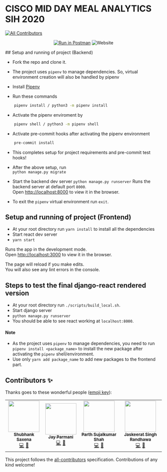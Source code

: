# CISCO MID DAY MEAL ANALYTICS SIH 2020
<!-- ALL-CONTRIBUTORS-BADGE:START - Do not remove or modify this section -->
[![All Contributors](https://img.shields.io/badge/all_contributors-4-orange.svg?style=flat-square)](#contributors-)
<!-- ALL-CONTRIBUTORS-BADGE:END -->
<div align='center'>

[![Run in Postman](https://run.pstmn.io/button.svg)](https://documenter.getpostman.com/view/8619923/T1DpAwfh?version=latest#04493690-9e32-4f1c-af9a-f1c2cb6e6013)  ![Website](https://img.shields.io/website?down_color=Red&down_message=Oh%20snap%21&up_color=Green&up_message=Visit&url=https%3A%2F%2Fkamikazey.shubhank.codes)

</div>
## Setup and running of project (Backend)

- Fork the repo and clone it.
- The project uses `pipenv` to manage dependencies. So, virtual environment creation will also be handled by pipenv
- Install [Pipenv](https://pypi.org/project/pipenv/)

- Run these commands
```bash
    pipenv install / python3 -m pipenv install
```

- Activate the pipenv enviroment by 
```bash
    pipenv shell / python3 -m pipenv shell
```

- Activate pre-commit hooks after activating the pipenv environment
```bash
    pre-commit install
```

- This completes setup for project requirements and pre-commit test hooks!

- After the above setup, run <br>
  `python manage.py migrate`

- Start the backend dev server
  `python manage.py runserver`
  Runs the backend server at default port `8000`.<br />
  Open [http://localhost:8000](http://localhost:8000) to view it in the browser.

- To exit the `pipenv` virtual environment run `exit`.

## Setup and running of project (Frontend)

- At your root directory run `yarn install` to install all the dependencies
- Start react dev server
- `yarn start`

Runs the app in the development mode.<br />
Open [http://localhost:3000](http://localhost:3000) to view it in the browser.

The page will reload if you make edits.<br />
You will also see any lint errors in the console.

## Steps to test the final django-react rendered version

- At your root directory run `./scripts/build_local.sh`.
- Start django server
- `python manage.py runserver`
- You should be able to see react working at `localhost:8000`.


#### Note

- As the project uses `pipenv` to manage dependencies, you need to run `pipenv install <package_name>` to install the new package after activating the `pipenv` shell/environment.
- Use only `yarn add package_name` to add new packages to the frontend part.

## Contributors ✨

Thanks goes to these wonderful people ([emoji key](https://allcontributors.org/docs/en/emoji-key)):

<!-- ALL-CONTRIBUTORS-LIST:START - Do not remove or modify this section -->
<!-- prettier-ignore-start -->
<!-- markdownlint-disable -->
<table>
  <tr>
    <td align="center"><a href="http://shubhank.codes"><img src="https://avatars3.githubusercontent.com/u/29003047?v=4" width="100px;" alt=""/><br /><sub><b>Shubhank Saxena</b></sub></a><br /><a href="https://github.com/shubhank-saxena/CiscoDevnetSIH2020_Kamikazey/commits?author=shubhank-saxena" title="Code">💻</a> <a href="#design-shubhank-saxena" title="Design">🎨</a></td>
    <td align="center"><a href="https://linkedin.com/in/jsparmani"><img src="https://avatars3.githubusercontent.com/u/41769747?v=4" width="100px;" alt=""/><br /><sub><b>Jay Parmani</b></sub></a><br /><a href="https://github.com/shubhank-saxena/CiscoDevnetSIH2020_Kamikazey/commits?author=jsparmani" title="Code">💻</a> <a href="#design-jsparmani" title="Design">🎨</a></td>
    <td align="center"><a href="https://www.linkedin.com/in/parth-shah-97911416a/"><img src="https://avatars0.githubusercontent.com/u/43181887?v=4" width="100px;" alt=""/><br /><sub><b>Parth Sujalkumar Shah</b></sub></a><br /><a href="https://github.com/shubhank-saxena/CiscoDevnetSIH2020_Kamikazey/commits?author=parthsujalshah" title="Code">💻</a> <a href="#design-parthsujalshah" title="Design">🎨</a></td>
    <td align="center"><a href="https://novoresume.com/a/jaskee789.1"><img src="https://avatars3.githubusercontent.com/u/38110126?v=4" width="100px;" alt=""/><br /><sub><b>Jaskeerat Singh Randhawa</b></sub></a><br /><a href="https://github.com/shubhank-saxena/CiscoDevnetSIH2020_Kamikazey/commits?author=jaskeerat789" title="Code">💻</a> <a href="#design-jaskeerat789" title="Design">🎨</a></td>
  </tr>
</table>

<!-- markdownlint-enable -->
<!-- prettier-ignore-end -->
<!-- ALL-CONTRIBUTORS-LIST:END -->

This project follows the [all-contributors](https://github.com/all-contributors/all-contributors) specification. Contributions of any kind welcome!